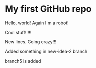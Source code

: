 # My first GitHub repo

Hello, world! Again I'm a robot!

Cool stuff!!!!!

New lines. Going crazy!!!

Added something in new-idea-2 branch

branch5 is added
